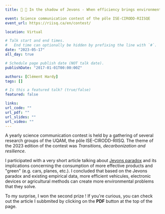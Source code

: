 ```yaml
---
title: 📝 🥈 In the shadow of Jevons - When efficiency brings environmental destruction (French)

event: Science communication contest of the pôle ISE-CIRODD-RIISQE 
event_url: https://riisq.ca/en/contest/

location: Virtual

# Talk start and end times.
#   End time can optionally be hidden by prefixing the line with `#`.
date: "2023-05-17"
all_day: true

# Schedule page publish date (NOT talk date).
publishDate: "2017-01-01T00:00:00Z"

authors: [Clément Hardy]
tags: []

# Is this a featured talk? (true/false)
featured: false

links:
url_code: ""
url_pdf: ""
url_slides: ""
url_video: ""
---
```


A yearly science communication contest is held by a gathering of several research groups of the UQAM, the pôle ISE-CIRODD-RIISQ. The theme of the 2023 edition of the contest was *Transitions, decarbonization and resilience*. 

I participated with a very short article talking about [Jevons paradox](https://en.wikipedia.org/wiki/Jevons_paradox) and its implications concerning the consumption of more effective products and "green" (e.g. cars, planes, etc.). I concluded that based on the Jevons paradox and existing empirical data, more efficient vehicules, electronic devices or agricultural methods can create more environmental problems that they solve.

To my surprise, I won the second prize ! If you're curious, you can check out the article I subbmited by clicking on the **PDF** button at the top of the page.